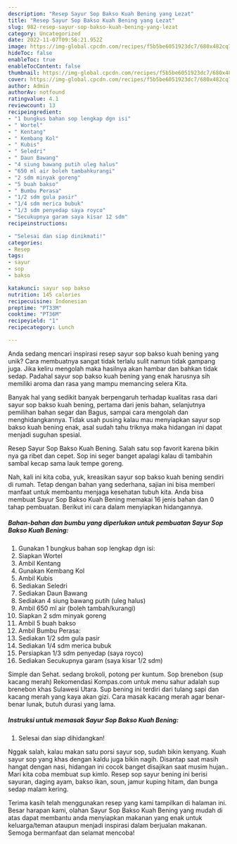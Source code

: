 ```yaml
---
description: "Resep Sayur Sop Bakso Kuah Bening yang Lezat"
title: "Resep Sayur Sop Bakso Kuah Bening yang Lezat"
slug: 982-resep-sayur-sop-bakso-kuah-bening-yang-lezat
category: Uncategorized
date: 2022-11-07T09:56:21.952Z
image: https://img-global.cpcdn.com/recipes/f5b5be6051923dc7/680x482cq70/sayur-sop-bakso-kuah-bening-foto-resep-utama.jpg
hideToc: false
enableToc: true
enableTocContent: false
thumbnail: https://img-global.cpcdn.com/recipes/f5b5be6051923dc7/680x482cq70/sayur-sop-bakso-kuah-bening-foto-resep-utama.jpg
cover: https://img-global.cpcdn.com/recipes/f5b5be6051923dc7/680x482cq70/sayur-sop-bakso-kuah-bening-foto-resep-utama.jpg
author: Admin
authorAv: notfound
ratingvalue: 4.1
reviewcount: 13
recipeingredient:
- "1 bungkus bahan sop lengkap dgn isi"
- " Wortel"
- " Kentang"
- " Kembang Kol"
- " Kubis"
- " Seledri"
- " Daun Bawang"
- "4 siung bawang putih uleg halus"
- "650 ml air boleh tambahkurangi"
- "2 sdm minyak goreng"
- "5 buah bakso"
- " Bumbu Perasa"
- "1/2 sdm gula pasir"
- "1/4 sdm merica bubuk"
- "1/3 sdm penyedap saya royco"
- "Secukupnya garam saya kisar 12 sdm"
recipeinstructions:

- "Selesai dan siap dinikmati!"
categories:
- Resep
tags:
- sayur
- sop
- bakso

katakunci: sayur sop bakso 
nutrition: 145 calories
recipecuisine: Indonesian
preptime: "PT33M"
cooktime: "PT36M"
recipeyield: "1"
recipecategory: Lunch

---
```





Anda sedang mencari inspirasi resep sayur sop bakso kuah bening yang unik? Cara membuatnya sangat tidak terlalu sulit namun tidak gampang juga. Jika keliru mengolah maka hasilnya akan hambar dan bahkan tidak sedap. Padahal sayur sop bakso kuah bening yang enak harusnya sih memiliki aroma dan rasa yang mampu memancing selera Kita.





Banyak hal yang sedikit banyak berpengaruh terhadap kualitas rasa dari sayur sop bakso kuah bening, pertama dari jenis bahan, selanjutnya pemilihan bahan segar dan Bagus, sampai cara mengolah dan menghidangkannya. Tidak usah pusing kalau mau menyiapkan sayur sop bakso kuah bening enak,      asal sudah tahu triknya maka hidangan ini dapat menjadi suguhan spesial.














Resep Sayur Sop Bakso Kuah Bening. Salah satu sop favorit karena bikin nya ga ribet dan cepet. Sop ini seger banget apalagi kalau di tambahin sambal kecap sama lauk tempe goreng.






Nah, kali ini kita coba, yuk, kreasikan sayur sop bakso kuah bening sendiri di rumah. Tetap dengan bahan yang sederhana, sajian ini bisa memberi manfaat untuk membantu menjaga kesehatan tubuh kita. Anda bisa membuat Sayur Sop Bakso Kuah Bening memakai 16 jenis bahan dan 0 tahap pembuatan. Berikut ini cara dalam menyiapkan hidangannya.

<!--inarticleads1-->

##### Bahan-bahan dan bumbu yang diperlukan untuk pembuatan Sayur Sop Bakso Kuah Bening:

1. Gunakan 1 bungkus bahan sop lengkap dgn isi:
1. Siapkan  Wortel
1. Ambil  Kentang
1. Gunakan  Kembang Kol
1. Ambil  Kubis
1. Sediakan  Seledri
1. Sediakan  Daun Bawang
1. Sediakan 4 siung bawang putih (uleg halus)
1. Ambil 650 ml air (boleh tambah/kurangi)
1. Siapkan 2 sdm minyak goreng
1. Ambil 5 buah bakso
1. Ambil  Bumbu Perasa:
1. Sediakan 1/2 sdm gula pasir
1. Sediakan 1/4 sdm merica bubuk
1. Persiapkan 1/3 sdm penyedap (saya royco)
1. Sediakan Secukupnya garam (saya kisar 1/2 sdm)


Simple dan Sehat. sedang brokoli, potong per kuntum. Sop brenebon (sup kacang merah) Rekomendasi Kompas.com untuk menu sahur adalah sup brenebon khas Sulawesi Utara. Sup bening ini terdiri dari tulang sapi dan kacang merah yang kaya akan gizi. Cara masak kacang merah agar benar-benar lunak, butuh durasi yang lama. 

<!--inarticleads2-->

##### Instruksi untuk memasak Sayur Sop Bakso Kuah Bening:


1. Selesai dan siap dihidangkan!

Nggak salah, kalau makan satu porsi sayur sop, sudah bikin kenyang. Kuah sayur sop yang khas dengan kaldu juga bikin nagih. Disantap saat masih hangat dengan nasi, hidangan ini cocok banget disajikan saat musim hujan.. Mari kita coba membuat sup kimlo. Resep sop sayur bening ini berisi sayuran, daging ayam, bakso ikan, soun, jamur kuping hitam, dan bunga sedap malam kering. 

Terima kasih telah menggunakan resep yang kami tampilkan di halaman ini. Besar harapan kami, olahan Sayur Sop Bakso Kuah Bening yang mudah di atas dapat membantu anda menyiapkan makanan yang enak untuk keluarga/teman ataupun menjadi inspirasi dalam berjualan makanan. Semoga bermanfaat dan selamat mencoba!
